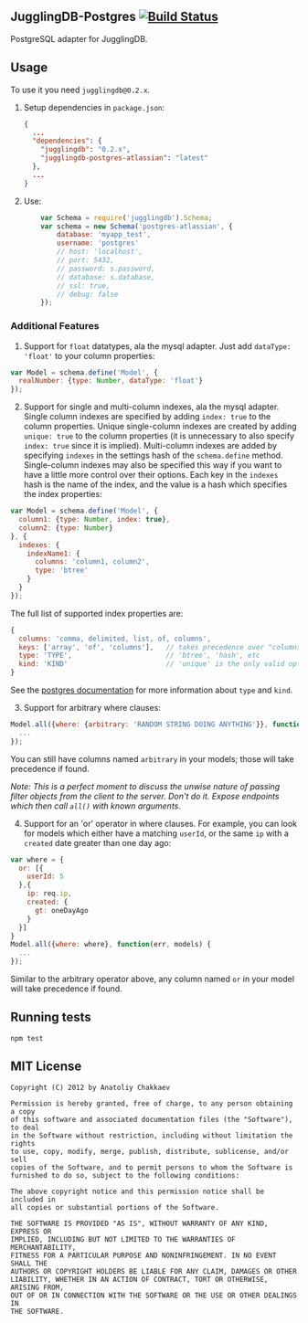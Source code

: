 ## JugglingDB-Postgres [![Build Status](https://travis-ci.org/jugglingdb/postgres-adapter.png)](https://travis-ci.org/jugglingdb/postgres-adapter)

PostgreSQL adapter for JugglingDB.

## Usage

To use it you need `jugglingdb@0.2.x`.

1. Setup dependencies in `package.json`:

    ```json
    {
      ...
      "dependencies": {
        "jugglingdb": "0.2.x",
        "jugglingdb-postgres-atlassian": "latest"
      },
      ...
    }
    ```

2. Use:

    ```javascript
        var Schema = require('jugglingdb').Schema;
        var schema = new Schema('postgres-atlassian', {
            database: 'myapp_test',
            username: 'postgres'
            // host: 'localhost',
            // port: 5432,
            // password: s.password,
            // database: s.database,
            // ssl: true,
            // debug: false
        });
    ```

### Additional Features

1. Support for `float` datatypes, ala the mysql adapter. Just add `dataType: 'float'` to your column properties:

  ```javascript
  var Model = schema.define('Model', {
    realNumber: {type: Number, dataType: 'float'}
  });
  ```

2. Support for single and multi-column indexes, ala the mysql adapter. Single column indexes are specified by adding `index: true` to the column properties. Unique single-column indexes are created by adding `unique: true` to the column properties (it is unnecessary to also specify `index: true` since it is implied). Multi-column indexes are added by specifying `indexes` in the settings hash of the `schema.define` method. Single-column indexes may also be specified this way if you want to have a little more control over their options. Each key in the `indexes` hash is the name of the index, and the value is a hash which specifies the index properties:

  ```javascript
  var Model = schema.define('Model', {
    column1: {type: Number, index: true},
    column2: {type: Number}
  }, {
    indexes: {
      indexName1: {
        columns: 'column1, column2',
        type: 'btree'
      }
    }
  });
  ```

  The full list of supported index properties are:

  ```javascript
  {
    columns: 'comma, delimited, list, of, columns',
    keys: ['array', 'of', 'columns'],   // takes precedence over "columns"!
    type: 'TYPE',                       // 'btree', 'hash', etc
    kind: 'KIND'                        // 'unique' is the only valid option
  }
  ```

  See the [postgres documentation](http://www.postgresql.org/docs/9.1/static/sql-createindex.html) for more information about `type` and `kind`.

3. Support for arbitrary where clauses:

  ```javascript
  Model.all({where: {arbitrary: 'RANDOM STRING DOING ANYTHING'}}, function(err, models) {
    ...
  });
  ```

  You can still have columns named `arbitrary` in your models; those will take precedence if found.

  _Note: This is a perfect moment to discuss the unwise nature of passing filter objects from the client to the server. Don't do it. Expose endpoints which then call `all()` with known arguments._

4. Support for an 'or' operator in where clauses. For example, you can look for models which either have a matching `userId`, or the same `ip` with a `created` date greater than one day ago:

  ```javascript
  var where = {
    or: [{
      userId: 5
    },{
      ip: req.ip,
      created: {
        gt: oneDayAgo
      }
    }]
  }
  Model.all({where: where}, function(err, models) {
    ...
  });
  ```

  Similar to the arbitrary operator above, any column named `or` in your model will take precedence if found.

## Running tests

    npm test

## MIT License

    Copyright (C) 2012 by Anatoliy Chakkaev

    Permission is hereby granted, free of charge, to any person obtaining a copy
    of this software and associated documentation files (the "Software"), to deal
    in the Software without restriction, including without limitation the rights
    to use, copy, modify, merge, publish, distribute, sublicense, and/or sell
    copies of the Software, and to permit persons to whom the Software is
    furnished to do so, subject to the following conditions:

    The above copyright notice and this permission notice shall be included in
    all copies or substantial portions of the Software.

    THE SOFTWARE IS PROVIDED "AS IS", WITHOUT WARRANTY OF ANY KIND, EXPRESS OR
    IMPLIED, INCLUDING BUT NOT LIMITED TO THE WARRANTIES OF MERCHANTABILITY,
    FITNESS FOR A PARTICULAR PURPOSE AND NONINFRINGEMENT. IN NO EVENT SHALL THE
    AUTHORS OR COPYRIGHT HOLDERS BE LIABLE FOR ANY CLAIM, DAMAGES OR OTHER
    LIABILITY, WHETHER IN AN ACTION OF CONTRACT, TORT OR OTHERWISE, ARISING FROM,
    OUT OF OR IN CONNECTION WITH THE SOFTWARE OR THE USE OR OTHER DEALINGS IN
    THE SOFTWARE.

